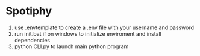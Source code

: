 # Spotiphy
1.  use .envtemplate to create a .env file with your username and password
2.  run init.bat if on windows to initialize enviroment and install dependencies
3.  python CLI.py to launch main python program